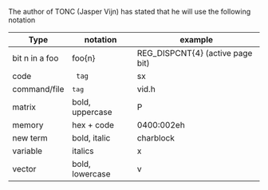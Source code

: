 The author of TONC (Jasper Vijn) has stated that he will use the following notation

**Type** | **notation** | **example**
--- | --- | ---
bit n in a foo | foo{n} | REG_DISPCNT{4} (active page bit)
code | <code> tag | sx
command/file | <tt> tag | vid.h
matrix | bold, uppercase | P
memory | hex + code | 0400:002eh
new term | bold, italic | charblock
variable | italics | x
vector | bold, lowercase | v